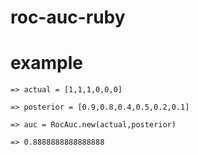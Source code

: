 # roc-auc-ruby

# example

` => actual = [1,1,1,0,0,0] `

` => posterior = [0.9,0.8,0.4,0.5,0.2,0.1] `

` => auc = RocAuc.new(actual,posterior) `

` => 0.8888888888888888 `

